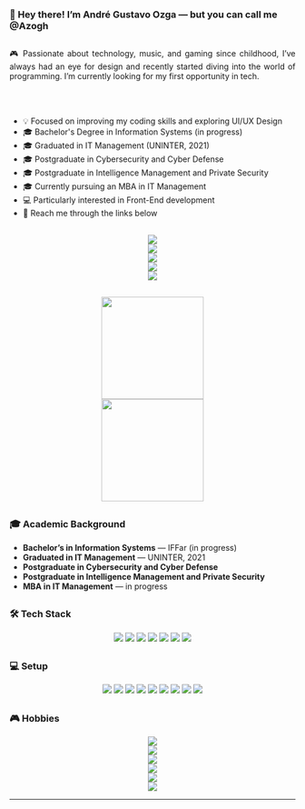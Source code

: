 ### 👋 Hey there! I’m André Gustavo Ozga — but you can call me @Azogh

##
<div align="justify">

🎮 Passionate about technology, music, and gaming since childhood, I’ve always had an eye for design and recently started diving into the world of programming. I’m currently looking for my first opportunity in tech.

<br/><br/>

- 💡 Focused on improving my coding skills and exploring UI/UX Design  
- 🎓 Bachelor's Degree in Information Systems (in progress)  
- 🎓 Graduated in IT Management (UNINTER, 2021)  
- 🎓 Postgraduate in Cybersecurity and Cyber Defense  
- 🎓 Postgraduate in Intelligence Management and Private Security  
- 🎓 Currently pursuing an MBA in IT Management  
- 💻 Particularly interested in Front-End development  
- 📱 Reach me through the links below  

</div>

##

<div align="center">

<a href="https://www.facebook.com/andre.ozga.7" target="_blank"><img src="https://img.shields.io/badge/Facebook-1877F2?style=for-the-badge&logo=facebook&logoColor=white"></a>  
<a href="https://www.instagram.com/oozga_/" target="_blank"><img src="https://img.shields.io/badge/Instagram-%23E4405F?style=for-the-badge&logo=instagram&logoColor=white"></a>  
<a href="mailto:andre.2019021054@aluno.iffar.edu.br" target="_blank"><img src="https://img.shields.io/badge/Gmail-D14836?style=for-the-badge&logo=gmail&logoColor=white"></a>  
<a href="https://www.linkedin.com/in/andr%C3%A9-gustavo-silva-ozga-48ab52194/" target="_blank"><img src="https://img.shields.io/badge/LinkedIn-%230077B5?style=for-the-badge&logo=linkedin&logoColor=white"></a>  
<a href="https://wa.me/seu-numero-aqui" target="_blank"><img src="https://img.shields.io/badge/WhatsApp-25D366?style=for-the-badge&logo=whatsapp&logoColor=white"></a>  

</div>

##

<div align="center">

<a href="https://github.com/Azogh"><img height="180em" src="https://github-readme-stats.vercel.app/api?username=azogh&show_icons=true&theme=blue-green&include_all_commits=true&count_private=true"/></a>  
<a href="https://github.com/Azogh"><img height="180em" src="https://github-readme-stats.vercel.app/api/top-langs/?username=azogh&layout=compact&langs_count=7&theme=blue-green"/></a>  

</div>

##

### 🎓 Academic Background

<div align="justify">

- **Bachelor’s in Information Systems** — IFFar (in progress)  
- **Graduated in IT Management** — UNINTER, 2021  
- **Postgraduate in Cybersecurity and Cyber Defense**  
- **Postgraduate in Intelligence Management and Private Security**  
- **MBA in IT Management** — in progress

</div>

##

### 🛠️ Tech Stack

<div align="center">

<img src="https://img.shields.io/badge/HTML5-E34F26?style=for-the-badge&logo=html5&logoColor=white"/>  
<img src="https://img.shields.io/badge/CSS3-1572B6?style=for-the-badge&logo=css3&logoColor=white"/>  
<img src="https://img.shields.io/badge/JavaScript-F7DF1E?style=for-the-badge&logo=javascript&logoColor=black"/>  
<img src="https://img.shields.io/badge/Bootstrap-563D7C?style=for-the-badge&logo=bootstrap&logoColor=white"/>  
<img src="https://img.shields.io/badge/PHP-777BB4?style=for-the-badge&logo=php&logoColor=white"/>  
<img src="https://img.shields.io/badge/Laravel-FF2D20?style=for-the-badge&logo=laravel&logoColor=white"/>  
<img src="https://img.shields.io/badge/Kotlin-0095D5?style=for-the-badge&logo=kotlin&logoColor=white"/>  

</div>

##

### 💻 Setup

<div align="center">

<img src="https://img.shields.io/badge/Motherboard-Gigabyte A520M DS3H-0071C5?style=for-the-badge"/>  
<img src="https://img.shields.io/badge/CPU-AMD Ryzen 5 5600G-ED1C24?style=for-the-badge&logo=amd&logoColor=white"/>  
<img src="https://img.shields.io/badge/RAM-32GB Zadak DDR4-999999?style=for-the-badge"/>  
<img src="https://img.shields.io/badge/SSD-Zadak 128GB M.2-999999?style=for-the-badge"/>  
<img src="https://img.shields.io/badge/SSD-Kingston 240GB-999999?style=for-the-badge&logo=kingston&logoColor=white"/>  
<img src="https://img.shields.io/badge/GPU-RTX 3060 Ti-76B900?style=for-the-badge&logo=nvidia&logoColor=white"/>  
<img src="https://img.shields.io/badge/Case-Redragon Superion-ED1C24?style=for-the-badge&logo=redragon&logoColor=white"/>  
<img src="https://img.shields.io/badge/Keyboard-Redragon K617 Fizz-ED1C24?style=for-the-badge&logo=redragon&logoColor=white"/>  
<img src="https://img.shields.io/badge/Mouse-Redragon M607 Griffin-ED1C24?style=for-the-badge&logo=redragon&logoColor=white"/>  

</div>

##

### 🎮 Hobbies

<div align="center">

<a href="https://discord.gg/" target="_blank"><img src="https://img.shields.io/badge/Discord-7289DA?style=for-the-badge&logo=discord&logoColor=white"></a>  
<a href="#"><img src="https://img.shields.io/badge/Spotify-1ED760?style=for-the-badge&logo=spotify&logoColor=white"></a>  
<a href="#"><img src="https://img.shields.io/badge/Steam-000000?style=for-the-badge&logo=steam&logoColor=white"></a>  
<a href="#"><img src="https://img.shields.io/badge/Xbox-107C10?style=for-the-badge&logo=xbox&logoColor=white"></a>  
<a href="#"><img src="https://img.shields.io/badge/Riot_Games-D32936?style=for-the-badge&logo=riot-games&logoColor=white"></a>  
<a href="#"><img src="https://img.shields.io/badge/Epic_Games-313131?style=for-the-badge&logo=epic-games&logoColor=white"></a>  

</div>

---

<!---
Azogh/Azogh is a ✨ special ✨ repository because its `README.md` appears on your GitHub profile.
You can click the Preview link to check it out!
--->
